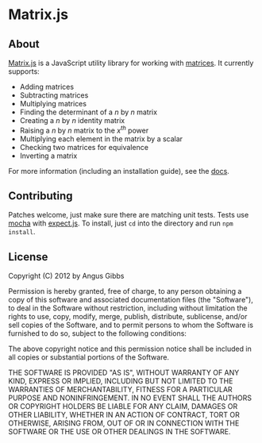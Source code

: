 # Matrix.js

## About

[Matrix.js](https://github.com/angusgibbs/matrix) is a JavaScript utility library
for working with [matrices](http://wikipedia.org/wiki/Matrix_(Mathematics)). It
currently supports:

* Adding matrices
* Subtracting matrices
* Multiplying matrices
* Finding the determinant of a *n* by *n* matrix
* Creating a *n* by *n* identity matrix
* Raising a *n* by *n* matrix to the *x<sup>th</sup>* power
* Multiplying each element in the matrix by a scalar
* Checking two matrices for equivalence
* Inverting a matrix

For more information (including an installation guide), see the [docs](https://github.com/angusgibbs/matrix/blob/master/docs/getting_started.md).

## Contributing

Patches welcome, just make sure there are matching unit tests. Tests use
[mocha](http://visionmedia.github.com/mocha/) with [expect.js](https://github.com/LearnBoost/expect.js). To install, just `cd` into the directory and run `npm install`.

## License

Copyright (C) 2012 by Angus Gibbs

Permission is hereby granted, free of charge, to any person obtaining a copy
of this software and associated documentation files (the "Software"), to deal
in the Software without restriction, including without limitation the rights
to use, copy, modify, merge, publish, distribute, sublicense, and/or sell
copies of the Software, and to permit persons to whom the Software is
furnished to do so, subject to the following conditions:

The above copyright notice and this permission notice shall be included in
all copies or substantial portions of the Software.

THE SOFTWARE IS PROVIDED "AS IS", WITHOUT WARRANTY OF ANY KIND, EXPRESS OR
IMPLIED, INCLUDING BUT NOT LIMITED TO THE WARRANTIES OF MERCHANTABILITY,
FITNESS FOR A PARTICULAR PURPOSE AND NONINFRINGEMENT. IN NO EVENT SHALL THE
AUTHORS OR COPYRIGHT HOLDERS BE LIABLE FOR ANY CLAIM, DAMAGES OR OTHER
LIABILITY, WHETHER IN AN ACTION OF CONTRACT, TORT OR OTHERWISE, ARISING FROM,
OUT OF OR IN CONNECTION WITH THE SOFTWARE OR THE USE OR OTHER DEALINGS IN
THE SOFTWARE.
